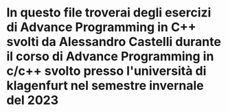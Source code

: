 # In questo file troverai degli esercizi di Advance Programming in C++ svolti da Alessandro Castelli durante il corso di Advance Programming in c/c++ svolto presso l'università di klagenfurt nel semestre invernale del 2023
